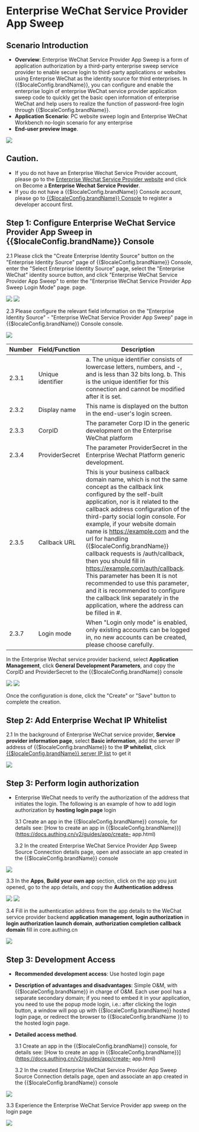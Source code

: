 # Enterprise WeChat Service Provider App Sweep

<LastUpdated/>

## Scenario Introduction

- **Overview**: Enterprise WeChat Service Provider App Sweep is a form of application authorization by a third-party enterprise sweep service provider to enable secure login to third-party applications or websites using Enterprise WeChat as the identity source for third enterprises. In {{$localeConfig.brandName}}, you can configure and enable the enterprise login of enterprise WeChat service provider application sweep code to quickly get the basic open information of enterprise WeChat and help users to realize the function of password-free login through {{$localeConfig.brandName}}.
- **Application Scenario**: PC website sweep login and Enterprise WeChat Workbench no-login scenario for any enterprise
- **End-user preview image**.

<img src=". /images/07.png" >

## Caution.

- If you do not have an Enterprise Wechat Service Provider account, please go to the [Enterprise Wechat Service Provider website](https://open.work.weixin.qq.com/) and click on Become a **Enterprise Wechat Service Provider**.
- If you do not have a {{$localeConfig.brandName}} Console account, please go to [{{$localeConfig.brandName}} Console](https://authing.cn/) to register a developer account first.

## Step 1: Configure Enterprise WeChat Service Provider App Sweep in {{$localeConfig.brandName}} Console

2.1 Please click the "Create Enterprise Identity Source" button on the "Enterprise Identity Source" page of {{$localeConfig.brandName}} Console, enter the "Select Enterprise Identity Source" page, select the "Enterprise WeChat" identity source button, and click "Enterprise WeChat Service Provider App Sweep" to enter the "Enterprise WeChat Service Provider App Sweep Login Mode" page. page.

<img src=". /images/04.png" >

<img src=". /images/05.png" >

2.3 Please configure the relevant field information on the "Enterprise Identity Source" - "Enterprise WeChat Service Provider App Sweep" page in {{$localeConfig.brandName}} Console console.

<img src=". /images/06.png" >

| Number | Field/Function    | Description                                                                                                                                                                                                                                                                                                                                                                                                                                                                                                                                                                                                                                                   |
| ------ | ----------------- | ------------------------------------------------------------------------------------------------------------------------------------------------------------------------------------------------------------------------------------------------------------------------------------------------------------------------------------------------------------------------------------------------------------------------------------------------------------------------------------------------------------------------------------------------------------------------------------------------------------------------------------------------------------- |
| 2.3.1  | Unique identifier | a. The unique identifier consists of lowercase letters, numbers, and -, and is less than 32 bits long. b. This is the unique identifier for this connection and cannot be modified after it is set.                                                                                                                                                                                                                                                                                                                                                                                                                                                           | 2.3.2 |
| 2.3.2  | Display name      | This name is displayed on the button in the end-user's login screen.                                                                                                                                                                                                                                                                                                                                                                                                                                                                                                                                                                                          | This is a unique identifier for this connection. |
| 2.3.3  | CorpID            | The parameter Corp ID in the generic development on the Enterprise WeChat platform                                                                                                                                                                                                                                                                                                                                                                                                                                                                                                                                                                            |
| 2.3.4  | ProviderSecret    | The parameter ProviderSecret in the Enterprise Wechat Platform generic development.                                                                                                                                                                                                                                                                                                                                                                                                                                                                                                                                                                           |
| 2.3.5  | Callback URL      | This is your business callback domain name, which is not the same concept as the callback link configured by the self-built application, nor is it related to the callback address configuration of the third-party social login console. For example, if your website domain name is https://example.com and the url for handling {{$localeConfig.brandName}} callback requests is /auth/callback, then you should fill in https://example.com/auth/callback. This parameter has been It is not recommended to use this parameter, and it is recommended to configure the callback link separately in the application, where the address can be filled in #. | The |
| 2.3.7  | Login mode        | When "Login only mode" is enabled, only existing accounts can be logged in, no new accounts can be created, please choose carefully.                                                                                                                                                                                                                                                                                                                                                                                                                                                                                                                          | Please choose carefully. |

In the Enterprise Wechat service provider backend, select **Application Management**, click **General Development Parameters**, and copy the CorpID and ProviderSecret to the {{$localeConfig.brandName}} console

<img src=". /images/02.png" >

<img src=". /images/06.png" >

Once the configuration is done, click the "Create" or "Save" button to complete the creation.

## Step 2: Add Enterprise Wechat IP Whitelist

2.1 In the background of Enterprise WeChat service provider, **Service provider information page**, select **Basic information**, add the server IP address of {{$localeConfig.brandName}} to the **IP whitelist**, click [{{$localeConfig.brandName}} server IP list](core.authing.cn/api/v2/system/public-ips) to get it

<img src=". /images/01.png" >

## Step 3: Perform login authorization

- Enterprise WeChat needs to verify the authorization of the address that initiates the login. The following is an example of how to add login authorization by **hosting login page** login

  3.1 Create an app in the {{$localeConfig.brandName}} console, for details see: [How to create an app in {{$localeConfig.brandName}}](https://docs.authing.cn/v2/guides/app/create- app.html)

  3.2 In the created Enterprise WeChat Service Provider App Sweep Source Connection details page, open and associate an app created in the {{$localeConfig.brandName}} console

<img src=". /images/09.png" >

3.3 In the **Apps**, **Build your own app** section, click on the app you just opened, go to the app details, and copy the **Authentication address**

<img src=". /images/10.png" >

<img src=". /images/11.png" >

3.4 Fill in the authentication address from the app details to the WeChat service provider backend **application management**, **login authorization** in **login authorization launch domain**, **authorization completion callback domain** fill in core.authing.cn

<img src=". /images/03.png" >

## Step 3: Development Access

- **Recommended development access**: Use hosted login page

- **Description of advantages and disadvantages**: Simple O&M, with {{$localeConfig.brandName}} in charge of O&M. Each user pool has a separate secondary domain; if you need to embed it in your application, you need to use the popup mode login, i.e.: after clicking the login button, a window will pop up with {{$localeConfig.brandName}} hosted login page, or redirect the browser to {{$localeConfig.brandName }} to the hosted login page.

- **Detailed access method**.

  3.1 Create an app in the {{$localeConfig.brandName}} console, for details see: [How to create an app in {{$localeConfig.brandName}}](https://docs.authing.cn/v2/guides/app/create- app.html)

  3.2 In the created Enterprise WeChat Service Provider App Sweep Source Connection details page, open and associate an app created in the {{$localeConfig.brandName}} console

<img src=". /images/09.png" >

3.3 Experience the Enterprise WeChat Service Provider app sweep on the login page

<img src=". /images/07.png" >
